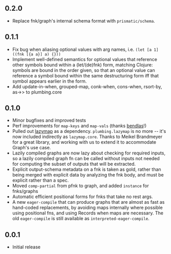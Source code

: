 ## 0.2.0
 * Replace fnk/graph's internal schema format with `prismatic/schema`.

## 0.1.1
 * Fix bug when aliasing optional values with arg names, i.e. `(let [a 1] ((fnk [{a a}] a) {}))`
 * Implement well-defined semantics for optional values that reference other symbols bound within a (let/(de)fnk) form, matching Clojure: symbols are bound in the order given, so that an optional value can reference a symbol bound within the same destructuring form iff that symbol appears earlier in the form.
 * Add update-in-when, grouped-map, conk-when, cons-when, rsort-by, as->> to plumbing.core

## 0.1.0
 * Minor bugfixes and improved tests
 * Perf improvements for `map-keys` and `map-vals` (thanks [bendlas](https://github.com/bendlas)!)
 * Pulled out [lazymap](https://bitbucket.org/kotarak/lazymap) as a dependency.  `plumbing.lazymap` is no more -- it's now included indirectly as `lazymap.core`.  Thanks to Meikel Brandmeyer for a great library, and working with us to extend it to accommodate Graph's use case.
 * Lazily compiled graphs are now lazy about checking for required inputs, so a lazily compiled graph fn can be called without inputs not needed for computing the subset of outputs that will be extracted.
 * Explicit output-schema metadata on a fnk is taken as gold, rather than being merged with explicit data by analyzing the fnk body, and must be explicit rather than a spec.
 * Moved `comp-partial` from pfnk to graph, and added `instance` for fnks/graphs
 * Automatic efficient positional forms for fnks that take no rest args.
 * A new `eager-compile` that can produce graphs that are almost as fast as hand-coded replacements, by avoiding maps internally where possible using positional fns, and using Records when maps are necessary.  The old `eager-compile` is still available as `interpreted-eager-compile`.

## 0.0.1
 * Initial release
